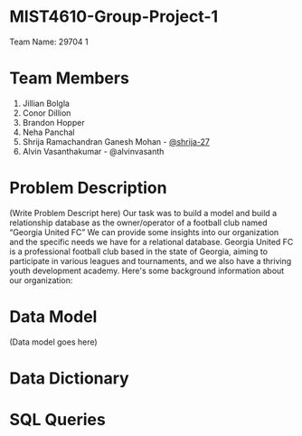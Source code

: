 # MIST4610-Group-Project-1
Team Name: 29704 1

# Team Members
1. Jillian Bolgla 
2. Conor Dillion 
3. Brandon Hopper 
4. Neha Panchal 
5. Shrija Ramachandran Ganesh Mohan - [@shrija-27]([https://github.com/shrija-27?tab=repositories])
6. Alvin Vasanthakumar - @alvinvasanth

# Problem Description
(Write Problem Descript here)
Our task was to build a model and build a relationship database as the owner/operator of a football club named “Georgia United FC” We can provide some insights into our organization and the specific needs we have for a relational database. Georgia United FC is a professional football club based in the state of Georgia, aiming to participate in various leagues and tournaments, and we also have a thriving youth development academy. Here's some background information about our organization:


# Data Model
(Data model goes here)

# Data Dictionary 

# SQL Queries

